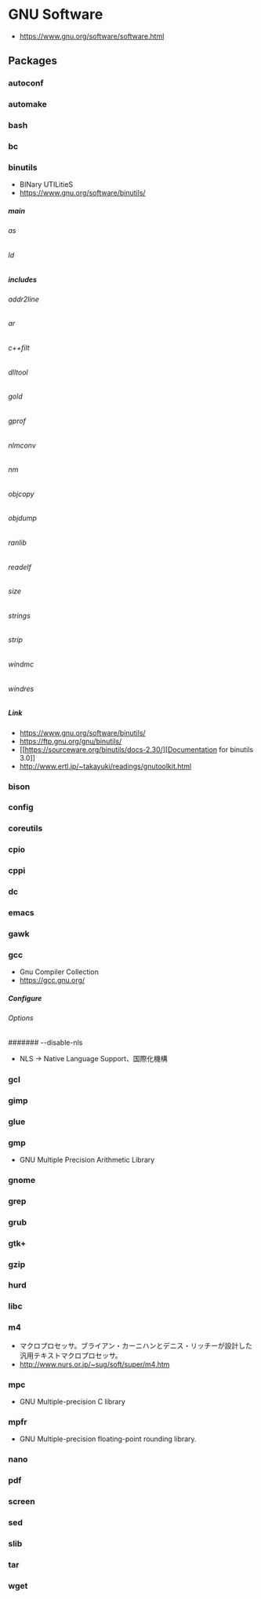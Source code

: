 # GNU Software
- https://www.gnu.org/software/software.html
## Packages
### autoconf
### automake
### bash
### bc
### binutils
- BINary UTILitieS
- https://www.gnu.org/software/binutils/
##### main
###### as
###### ld
##### includes
###### addr2line
###### ar
###### c++filt
###### dlltool
###### gold
###### gprof
###### nlmconv
###### nm
###### objcopy
###### objdump
###### ranlib
###### readelf
###### size
###### strings
###### strip
###### windmc
###### windres
##### Link
- https://www.gnu.org/software/binutils/
- https://ftp.gnu.org/gnu/binutils/
- [[https://sourceware.org/binutils/docs-2.30/][Documentation for binutils 3.0]]
- http://www.ertl.jp/~takayuki/readings/gnutoolkit.html

### bison
### config
### coreutils
### cpio
### cppi
### dc
### emacs
### gawk
### gcc
- Gnu Compiler Collection
- https://gcc.gnu.org/
##### Configure
###### Options
####### --disable-nls
- NLS -> Native Language Support、国際化機構

### gcl
### gimp
### glue
### gmp
- GNU Multiple Precision Arithmetic Library
### gnome
### grep
### grub
### gtk+
### gzip
### hurd
### libc
### m4
- マクロプロセッサ。ブライアン・カーニハンとデニス・リッチーが設計した汎用テキストマクロプロセッサ。
- http://www.nurs.or.jp/~sug/soft/super/m4.htm
### mpc
- GNU Multiple-precision C library
### mpfr
- GNU Multiple-precision floating-point rounding library.
### nano
### pdf
### screen
### sed
### slib
### tar
### wget
